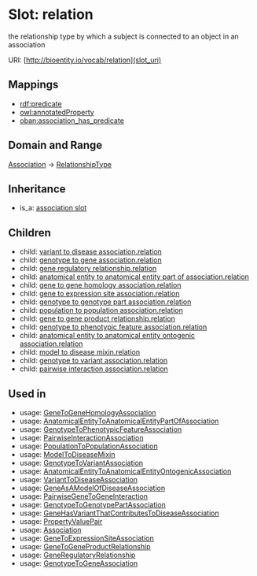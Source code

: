# Slot: relation


the relationship type by which a subject is connected to an object in an association

URI: [http://bioentity.io/vocab/relation](slot_uri)
## Mappings

 * [rdf:predicate](http://purl.obolibrary.org/obo/rdf_predicate)
 * [owl:annotatedProperty](http://purl.obolibrary.org/obo/owl_annotatedProperty)
 * [oban:association_has_predicate](http://purl.obolibrary.org/obo/oban_association_has_predicate)
## Domain and Range

[Association](Association.md) -> [RelationshipType](RelationshipType.md)
## Inheritance

 *  is_a: [association slot](association_slot.md)
## Children

 *  child: [variant to disease association.relation](variant_to_disease_association_relation.md)
 *  child: [genotype to gene association.relation](genotype_to_gene_association_relation.md)
 *  child: [gene regulatory relationship.relation](gene_regulatory_relationship_relation.md)
 *  child: [anatomical entity to anatomical entity part of association.relation](anatomical_entity_to_anatomical_entity_part_of_association_relation.md)
 *  child: [gene to gene homology association.relation](gene_to_gene_homology_association_relation.md)
 *  child: [gene to expression site association.relation](gene_to_expression_site_association_relation.md)
 *  child: [genotype to genotype part association.relation](genotype_to_genotype_part_association_relation.md)
 *  child: [population to population association.relation](population_to_population_association_relation.md)
 *  child: [gene to gene product relationship.relation](gene_to_gene_product_relationship_relation.md)
 *  child: [genotype to phenotypic feature association.relation](genotype_to_phenotypic_feature_association_relation.md)
 *  child: [anatomical entity to anatomical entity ontogenic association.relation](anatomical_entity_to_anatomical_entity_ontogenic_association_relation.md)
 *  child: [model to disease mixin.relation](model_to_disease_mixin_relation.md)
 *  child: [genotype to variant association.relation](genotype_to_variant_association_relation.md)
 *  child: [pairwise interaction association.relation](pairwise_interaction_association_relation.md)
## Used in

 *  usage: [GeneToGeneHomologyAssociation](GeneToGeneHomologyAssociation.md)
 *  usage: [AnatomicalEntityToAnatomicalEntityPartOfAssociation](AnatomicalEntityToAnatomicalEntityPartOfAssociation.md)
 *  usage: [GenotypeToPhenotypicFeatureAssociation](GenotypeToPhenotypicFeatureAssociation.md)
 *  usage: [PairwiseInteractionAssociation](PairwiseInteractionAssociation.md)
 *  usage: [PopulationToPopulationAssociation](PopulationToPopulationAssociation.md)
 *  usage: [ModelToDiseaseMixin](ModelToDiseaseMixin.md)
 *  usage: [GenotypeToVariantAssociation](GenotypeToVariantAssociation.md)
 *  usage: [AnatomicalEntityToAnatomicalEntityOntogenicAssociation](AnatomicalEntityToAnatomicalEntityOntogenicAssociation.md)
 *  usage: [VariantToDiseaseAssociation](VariantToDiseaseAssociation.md)
 *  usage: [GeneAsAModelOfDiseaseAssociation](GeneAsAModelOfDiseaseAssociation.md)
 *  usage: [PairwiseGeneToGeneInteraction](PairwiseGeneToGeneInteraction.md)
 *  usage: [GenotypeToGenotypePartAssociation](GenotypeToGenotypePartAssociation.md)
 *  usage: [GeneHasVariantThatContributesToDiseaseAssociation](GeneHasVariantThatContributesToDiseaseAssociation.md)
 *  usage: [PropertyValuePair](PropertyValuePair.md)
 *  usage: [Association](Association.md)
 *  usage: [GeneToExpressionSiteAssociation](GeneToExpressionSiteAssociation.md)
 *  usage: [GeneToGeneProductRelationship](GeneToGeneProductRelationship.md)
 *  usage: [GeneRegulatoryRelationship](GeneRegulatoryRelationship.md)
 *  usage: [GenotypeToGeneAssociation](GenotypeToGeneAssociation.md)
